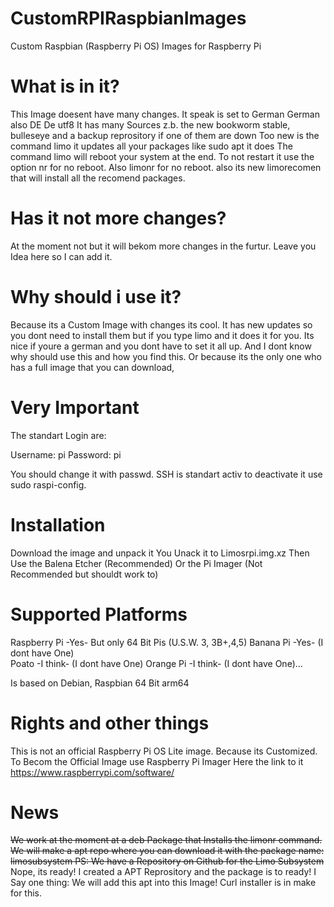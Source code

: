 # CustomRPIRaspbianImages
Custom Raspbian (Raspberry Pi OS) Images for Raspberry Pi
# What is in it?
This Image doesent have many changes.
It speak is set to German German also DE De utf8
It has many Sources z.b. the new bookworm stable, bulleseye and a backup reprository if one of them are down
Too new is the command limo it updates all your packages like sudo apt it does
The command limo will reboot your system at the end. To not restart it use the option nr for no reboot.
Also limonr for no reboot.
also its new limorecomen that will install all the recomend packages.

# Has it not more changes?
At the moment not but it will  bekom more changes in the furtur. Leave you Idea here
so I can add it.

# Why should i use it?
Because its a Custom Image with changes its cool.
It has new updates so you dont need to install them but if you type limo and it does it for you.
Its nice if youre a german and you dont have to set it all up.
And I dont know why should use this and how you find this.
Or because its the only one who has a full image that you can download,

# Very Important
The standart Login are:

Username: pi
Password: pi

You should change it with passwd.
SSH is standart activ to deactivate it use sudo raspi-config.

# Installation
Download the image and unpack it 
You Unack it to Limosrpi.img.xz
Then Use the Balena Etcher (Recommended)
Or the Pi Imager (Not Recommended but shouldt work to)

# Supported Platforms
Raspberry Pi -Yes- But only 64 Bit Pis (U.S.W. 3, 3B+,4,5)
Banana Pi -Yes- (I dont have One)  
Poato -I think- (I dont have One)
Orange Pi -I think- (I dont have One)...

Is based on Debian, Raspbian 64 Bit arm64



# Rights and other things

This is not an official Raspberry Pi OS Lite image.
Because its Customized.
To Becom the Official Image use Raspberry Pi Imager
Here the link to it
https://www.raspberrypi.com/software/

# News
~~We work at the moment at a deb Package that Installs the limonr command.
We will make a apt repo where you can download it with the package name: limosubsystem
PS: We have a Repository on Github for the Limo Subsystem~~
Nope, its ready! I created a APT Reprository and the package is to ready!
I Say one thing: We will add this apt into this Image!
Curl installer is in make for this.
